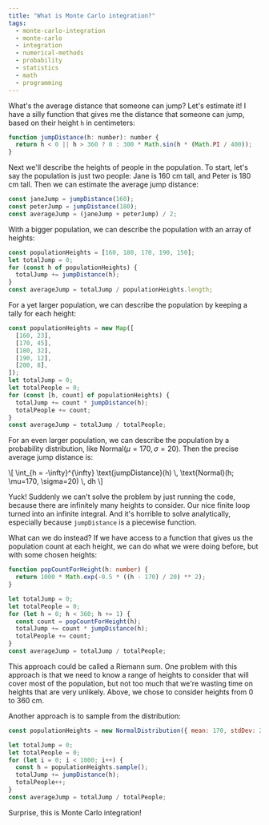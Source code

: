 ```yaml
---
title: "What is Monte Carlo integration?"
tags:
  - monte-carlo-integration
  - monte-carlo
  - integration
  - numerical-methods
  - probability
  - statistics
  - math
  - programming
---
```


<link rel="stylesheet" href="https://cdn.jsdelivr.net/npm/katex@0.16.10/dist/katex.min.css" crossorigin="anonymous">
<script defer src="https://cdn.jsdelivr.net/npm/katex@0.16.10/dist/katex.min.js" crossorigin="anonymous"></script>
<script defer src="https://cdn.jsdelivr.net/npm/katex@0.16.10/dist/contrib/auto-render.min.js" crossorigin="anonymous" onload="renderMath()"></script>
<script>
  function renderMath() {
    renderMathInElement(document.body,{
              delimiters: [
                  {left: "\\[", right: "\\]", display: true},
                  {left: "$", right: "$", display: false},
              ]
    });
  }
</script>

What's the average distance that someone can jump?
Let's estimate it!
I have a silly function that gives me
the distance that someone can jump,
based on their height `h` in centimeters:

```js
function jumpDistance(h: number): number {
  return h < 0 || h > 360 ? 0 : 300 * Math.sin(h * (Math.PI / 400));
}
```

Next we'll describe the heights of people in the population.
To start, let's say the population is just two people:
Jane is 160 cm tall, and Peter is 180 cm tall.
Then we can estimate the average jump distance:

```js
const janeJump = jumpDistance(160);
const peterJump = jumpDistance(180);
const averageJump = (janeJump + peterJump) / 2;
```

With a bigger population,
we can describe the population with an array of heights:

```js
const populationHeights = [160, 180, 170, 190, 150];
let totalJump = 0;
for (const h of populationHeights) {
  totalJump += jumpDistance(h);
}
const averageJump = totalJump / populationHeights.length;
```

For a yet larger population,
we can describe the population by keeping a tally for each height:

```js
const populationHeights = new Map([
  [160, 23],
  [170, 45],
  [180, 32],
  [190, 12],
  [200, 8],
]);
let totalJump = 0;
let totalPeople = 0;
for (const [h, count] of populationHeights) {
  totalJump += count * jumpDistance(h);
  totalPeople += count;
}
const averageJump = totalJump / totalPeople;
```

For an even larger population,
we can describe the population by a probability distribution,
like $\text{Normal}(\mu=170, \sigma=20)$.
Then the precise average jump distance is:

<p>
  \[
    \int_{h = -\infty}^{\infty} \text{jumpDistance}(h) \, \text{Normal}(h; \mu=170, \sigma=20) \, dh
  \]
</p>

Yuck!
Suddenly we can't solve the problem by just running the code,
because there are infinitely many heights to consider.
Our nice finite loop turned into an infinite integral.
And it's horrible to solve analytically,
especially because `jumpDistance` is a piecewise function.

What can we do instead?
If we have access to a function that gives us the population count at each height,
we can do what we were doing before,
but with some chosen heights:

```ts
function popCountForHeight(h: number) {
  return 1000 * Math.exp(-0.5 * ((h - 170) / 20) ** 2);
}

let totalJump = 0;
let totalPeople = 0;
for (let h = 0; h < 360; h += 1) {
  const count = popCountForHeight(h);
  totalJump += count * jumpDistance(h);
  totalPeople += count;
}
const averageJump = totalJump / totalPeople;
```

This approach could be called a Riemann sum.
One problem with this approach is that
we need to know a range of heights to consider
that will cover most of the population,
but not too much that we're wasting time on heights that are very unlikely.
Above, we chose to consider heights from 0 to 360 cm.

Another approach is to sample from the distribution:

```js
const populationHeights = new NormalDistribution({ mean: 170, stdDev: 20 });

let totalJump = 0;
let totalPeople = 0;
for (let i = 0; i < 1000; i++) {
  const h = populationHeights.sample();
  totalJump += jumpDistance(h);
  totalPeople++;
}
const averageJump = totalJump / totalPeople;
```

Surprise, this is Monte Carlo integration!